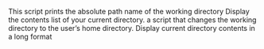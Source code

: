 This script prints the absolute path name of the working directory
Display the contents list of your current directory.
a script that changes the working directory to the user’s home directory.
Display current directory contents in a long format
